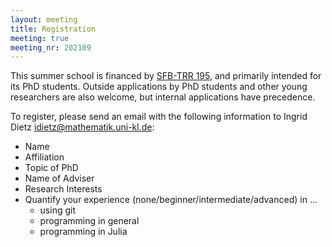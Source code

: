 ```yaml
---
layout: meeting
title: Registration
meeting: true
meeting_nr: 202109
---
```


This summer school is financed by [SFB-TRR 195](https://www.computeralgebra.de/sfb/), and
primarily intended for its PhD students. Outside applications by PhD students and other
young researchers are also welcome, but internal applications have precedence.

To register, please send an email with the following information to
Ingrid Dietz <idietz@mathematik.uni-kl.de>:
  - Name
  - Affiliation
  - Topic of PhD
  - Name of Adviser
  - Research Interests
  - Quantify your experience (none/beginner/intermediate/advanced) in ...
    - using git
    - programming in general
    - programming in Julia
